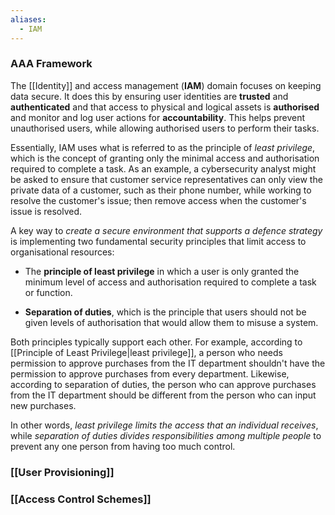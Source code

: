 ```yaml
---
aliases:
  - IAM
---
```


### AAA Framework

The [[Identity]] and access management (**IAM**) domain focuses on keeping data secure. It does this by ensuring user identities are **trusted** and **authenticated** and that access to physical and logical assets is **authorised** and monitor and log user actions for **accountability**. This helps prevent unauthorised users, while allowing authorised users to perform their tasks.

Essentially, IAM uses what is referred to as the principle of *least privilege*, which is the concept of granting only the minimal access and authorisation required to complete a task. As an example, a cybersecurity analyst might be asked to ensure that customer service representatives can only view the private data of a customer, such as their phone number, while working to resolve the customer's issue; then remove access when the customer's issue is resolved.


A key way to *create a secure environment that supports a defence strategy* is implementing two fundamental security principles that limit access to organisational resources:

- The **principle of least privilege** in which a user is only granted the minimum level of access and authorisation required to complete a task or function.

- **Separation of duties**, which is the principle that users should not be given levels of authorisation that would allow them to misuse a system.

Both principles typically support each other. For example, according to [[Principle of Least Privilege|least privilege]], a person who needs permission to approve purchases from the IT department shouldn't have the permission to approve purchases from every department. Likewise, according to separation of duties, the person who can approve purchases from the IT department should be different from the person who can input new purchases.

In other words, *least privilege limits the access that an individual receives*, while *separation of duties divides responsibilities among multiple people* to prevent any one person from having too much control.

### [[User Provisioning]]

### [[Access Control Schemes]]


